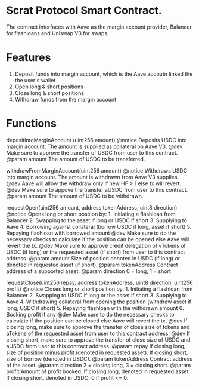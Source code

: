 # Scrat Protocol Smart Contract. 

The contract interfaces with Aave as the margin account provider, Balancer for flashloans and Uniswap V3 for swaps.

# Features
1. Deposit funds into margin account, which is the Aave accoutn linked the the user's wallet
2. Open long & short positions
3. Close long & short positions
4. Withdraw funds from the margin account

# Functions
depositIntoMarginAccount (uint256 amount)
  @notice Deposits USDC into margin account. The amount is supplied as collateral on Aave V3.
  @dev Make sure to approve the transfer of USDC from user to this contract.
  @param amount The amount of USDC to be transferred.

withdrawFromMarginAccount(uint256 amount)
  @notice Withdraws USDC into margin account. The amount is withdrawn from Aave V3 supplies.
  @dev Aave will allow the withdraw only if new HF > 1 else tx will revert.
  @dev Make sure to appove the transfer aUSDC from user to this contract.
  @param amount The amount of USDC to be withdrawn.

requestOpen(uint256 amount, address tokenAddress, uint8 direction)
  @notice Opens long or short position by: 
    1. Initiating a flashloan from Balancer
    2. Swapping to the asset if long or USDC if short
    3. Supplying to Aave
    4. Borrowing against collateral (borrow USDC if long, asset if short)
    5. Repaying flashloan with borrowed amount
  @dev Make sure to do the necessary checks to calculate if the position can be opened else Aave will revert the tx.
  @dev Make sure to approve credit delegation of vTokens of USDC (if long) or the requested asset (if short) from user to this contract address.
  @param amount Size of position denoted in USDC (if long) or denoted in requested asset (if short).
  @param tokenAddress Contract address of a supported asset.
  @param direction 0 = long, 1 = short

requestClose(uint256 repay, address tokenAddress, uint8 direction, uint256 profit)
  @notice  Closes long or short position by: 
    1. Initiating a flashloan from Balancer
    2. Swapping to USDC if long or the asset if short
    3. Supplying to Aave
    4. Withdrawing collateral from opening the position (withdraw asset if long, USDC if short)
    5. Repaying flashloan with the withdrawn amount
    6. Booking profit if any
  @dev Make sure to do the necessary checks to calculate if the position can be closed else Aave will revert the tx.
  @dev If closing long, make sure to approve the transfer of close size of tokens and aTokens of the requested asset from user to this contract address.
  @dev If closing short, make sure to approve the transfer of close size of USDC and aUSDC from user to this contract address.
  @param repay If closing long, size of position minus profit (denoted in requested asset). If closing short, size of borrow (denoted in USDC).
  @param tokenAddress Contract address of the asset.
  @param direction 2 = closing long, 3 = closing short.
  @param profit Amount of profit booked. If closing long, denoted in requested asset. If closing short, denoted in USDC. 0 if profit <= 0.
    


